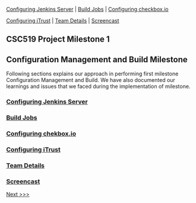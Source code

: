 [Configuring Jenkins Server](Jenkins.md) | [Build Jobs](JenkinsJobBuilder.md) | [Configuring checkbox.io](Checkbox.md)

[Configuring iTrust](ITrust.md) | [Team Details](Team.md) | [Screencast](Screencast.md)

CSC519 Project Milestone 1
----------------------------------

## Configuration Management and Build Milestone

Following sections explains our approach in performing first milestone Configuration Management and Build. We have also documented our learnings and issues that we faced during the implementation of milestone.

### [Configuring Jenkins Server](Jenkins.md)
### [Build Jobs](JenkinsJobBuilder.md)
### [Configuring chekbox.io](Checkbox.md)
### [Configuring iTrust](ITrust.md)
### [Team Details](Team.md)
### [Screencast](Screencast.md)

[Next >>>](Jenkins.md)